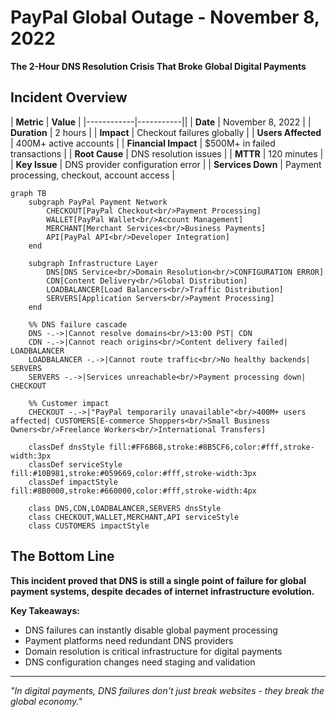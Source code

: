 # PayPal Global Outage - November 8, 2022

**The 2-Hour DNS Resolution Crisis That Broke Global Digital Payments**

## Incident Overview

| **Metric** | **Value** |
|------------|-----------||
| **Date** | November 8, 2022 |
| **Duration** | 2 hours |
| **Impact** | Checkout failures globally |
| **Users Affected** | 400M+ active accounts |
| **Financial Impact** | $500M+ in failed transactions |
| **Root Cause** | DNS resolution issues |
| **MTTR** | 120 minutes |
| **Key Issue** | DNS provider configuration error |
| **Services Down** | Payment processing, checkout, account access |

```mermaid
graph TB
    subgraph PayPal Payment Network
        CHECKOUT[PayPal Checkout<br/>Payment Processing]
        WALLET[PayPal Wallet<br/>Account Management]
        MERCHANT[Merchant Services<br/>Business Payments]
        API[PayPal API<br/>Developer Integration]
    end

    subgraph Infrastructure Layer
        DNS[DNS Service<br/>Domain Resolution<br/>CONFIGURATION ERROR]
        CDN[Content Delivery<br/>Global Distribution]
        LOADBALANCER[Load Balancers<br/>Traffic Distribution]
        SERVERS[Application Servers<br/>Payment Processing]
    end

    %% DNS failure cascade
    DNS -.->|Cannot resolve domains<br/>13:00 PST| CDN
    CDN -.->|Cannot reach origins<br/>Content delivery failed| LOADBALANCER
    LOADBALANCER -.->|Cannot route traffic<br/>No healthy backends| SERVERS
    SERVERS -.->|Services unreachable<br/>Payment processing down| CHECKOUT

    %% Customer impact
    CHECKOUT -.->|"PayPal temporarily unavailable"<br/>400M+ users affected| CUSTOMERS[E-commerce Shoppers<br/>Small Business Owners<br/>Freelance Workers<br/>International Transfers]

    classDef dnsStyle fill:#FF6B6B,stroke:#8B5CF6,color:#fff,stroke-width:3px
    classDef serviceStyle fill:#10B981,stroke:#059669,color:#fff,stroke-width:3px
    classDef impactStyle fill:#8B0000,stroke:#660000,color:#fff,stroke-width:4px

    class DNS,CDN,LOADBALANCER,SERVERS dnsStyle
    class CHECKOUT,WALLET,MERCHANT,API serviceStyle
    class CUSTOMERS impactStyle
```

## The Bottom Line

**This incident proved that DNS is still a single point of failure for global payment systems, despite decades of internet infrastructure evolution.**

**Key Takeaways:**
- DNS failures can instantly disable global payment processing
- Payment platforms need redundant DNS providers
- Domain resolution is critical infrastructure for digital payments
- DNS configuration changes need staging and validation

---

*"In digital payments, DNS failures don't just break websites - they break the global economy."*